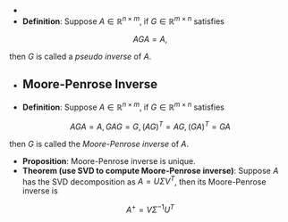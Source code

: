 -
- **Definition**: Suppose $A \in \mathbb{R}^{n \times m}$, if $G \in \mathbb{R}^{m \times n}$ satisfies

$$ AGA = A, $$

then $G$ is called a _pseudo inverse_ of $A$.

- ## Moore-Penrose Inverse
- **Definition**: Suppose $A \in \mathbb{R}^{n \times m}$, if $G \in \mathbb{R}^{m \times n}$ satisfies

$$ AGA = A, GAG = G, (AG)^T = AG, (GA)^T = GA$$

then $G$ is called the _Moore-Penrose inverse_ of $A$.

- **Proposition**: Moore-Penrose inverse is unique.
- **Theorem (use SVD to compute Moore-Penrose inverse)**: Suppose $A$ has the SVD decomposition as $A = U \Sigma V^T$, then its Moore-Penrose inverse is

$$ A^+ = V\Sigma^{-1}U^T $$




